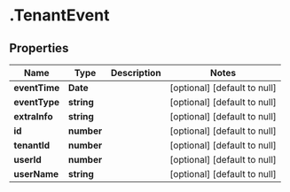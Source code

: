 # .TenantEvent

## Properties
Name | Type | Description | Notes
------------ | ------------- | ------------- | -------------
**eventTime** | **Date** |  | [optional] [default to null]
**eventType** | **string** |  | [optional] [default to null]
**extraInfo** | **string** |  | [optional] [default to null]
**id** | **number** |  | [optional] [default to null]
**tenantId** | **number** |  | [optional] [default to null]
**userId** | **number** |  | [optional] [default to null]
**userName** | **string** |  | [optional] [default to null]



